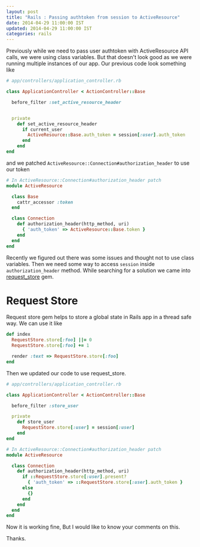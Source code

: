```yaml
---
layout: post
title: "Rails : Passing authtoken from session to ActiveResource"
date: 2014-04-29 11:00:00 IST
updated: 2014-04-29 11:00:00 IST
categories: rails
---
```


Previously while we need to pass user authtoken with ActiveResource API calls, we were using class variables. But that doesn't look good as we were running multiple instances of our app. Our previous code look something like

```ruby
# app/controllers/application_controller.rb

class ApplicationController < ActionController::Base

  before_filter :set_active_resource_header


  private
    def set_active_resource_header
      if current_user
        ActiveResource::Base.auth_token = session[:user].auth_token
      end
    end
end
```

and we patched `ActiveResource::Connection#authorization_header` to use our token

```ruby
# In ActiveResource::Connection#authorization_header patch
module ActiveResource

  class Base
    cattr_accessor :token
  end

  class Connection
    def authorization_header(http_method, uri)
      { 'auth_token' => ActiveResource::Base.token }
    end
  end
end
```

Recently we figured out there was some issues and thought not to use class variables. Then we need some way to access `session` inside `authorization_header` method. While searching for a solution we came into [request_store](https://github.com/steveklabnik/request_store) gem.

# Request Store

Request store gem helps to store a global state in Rails app in a thread safe way. We can use it like

```ruby
def index
  RequestStore.store[:foo] ||= 0
  RequestStore.store[:foo] += 1

  render :text => RequestStore.store[:foo]
end
```

Then we updated our code to use request_store.

```ruby
# app/controllers/application_controller.rb

class ApplicationController < ActionController::Base

  before_filter :store_user

  private
    def store_user
      RequestStore.store[:user] = session[:user]
    end
end

# In ActiveResource::Connection#authorization_header patch
module ActiveResource

  class Connection
    def authorization_header(http_method, uri)
      if ::RequestStore.store[:user].present?
        { 'auth_token' => ::RequestStore.store[:user].auth_token }
      else
        {}
      end
    end
  end
end
```

Now it is working fine, But I would like to know your comments on this.

Thanks.
